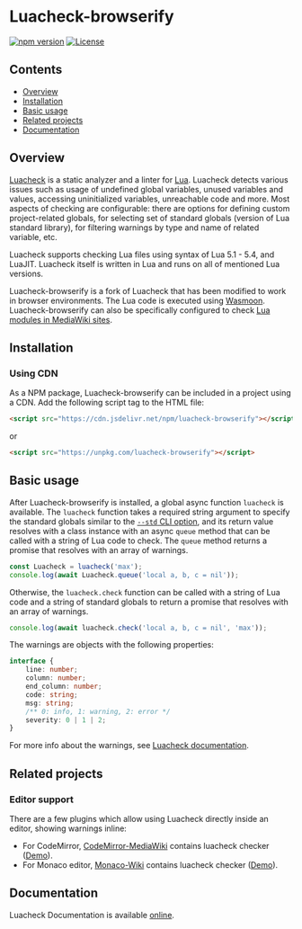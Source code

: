 # Luacheck-browserify

[![npm version](https://badge.fury.io/js/luacheck-browserify.svg)](https://www.npmjs.com/package/luacheck-browserify)
[![License](https://img.shields.io/badge/License-MIT-brightgreen.svg)](LICENSE)

## Contents

* [Overview](#overview)
* [Installation](#installation)
* [Basic usage](#basic-usage)
* [Related projects](#related-projects)
* [Documentation](#documentation)

## Overview

[Luacheck](https://github.com/lunarmodules/luacheck) is a static analyzer and a linter for [Lua](http://www.lua.org). Luacheck detects various issues such as usage of undefined global variables, unused variables and values, accessing uninitialized variables, unreachable code and more. Most aspects of checking are configurable: there are options for defining custom project-related globals, for selecting set of standard globals (version of Lua standard library), for filtering warnings by type and name of related variable, etc.

Luacheck supports checking Lua files using syntax of Lua 5.1 - 5.4, and LuaJIT. Luacheck itself is written in Lua and runs on all of mentioned Lua versions.

Luacheck-browserify is a fork of Luacheck that has been modified to work in browser environments. The Lua code is executed using [Wasmoon](https://github.com/ceifa/wasmoon). Luacheck-browserify can also be specifically configured to check [Lua modules in MediaWiki sites](https://www.mediawiki.org/wiki/Lua/Overview).

## Installation

### Using CDN

As a NPM package, Luacheck-browserify can be included in a project using a CDN. Add the following script tag to the HTML file:

```html
<script src="https://cdn.jsdelivr.net/npm/luacheck-browserify"></script>
```

or

```html
<script src="https://unpkg.com/luacheck-browserify"></script>
```

## Basic usage

After Luacheck-browserify is installed, a global async function `luacheck` is available. The `luacheck` function takes a required string argument to specify the standard globals similar to the [`--std` CLI option](https://luacheck.readthedocs.io/en/stable/cli.html#command-line-options), and its return value resolves with a class instance with an async `queue` method that can be called with a string of Lua code to check. The `queue` method returns a promise that resolves with an array of warnings.

```javascript
const Luacheck = luacheck('max');
console.log(await Luacheck.queue('local a, b, c = nil'));
```

Otherwise, the `luacheck.check` function can be called with a string of Lua code and a string of standard globals to return a promise that resolves with an array of warnings.

```javascript
console.log(await luacheck.check('local a, b, c = nil', 'max'));
```

The warnings are objects with the following properties:

```typescript
interface {
	line: number;
	column: number;
	end_column: number;
	code: string;
	msg: string;
	/** 0: info, 1: warning, 2: error */
	severity: 0 | 1 | 2;
}
```

For more info about the warnings, see [Luacheck documentation](https://luacheck.readthedocs.io/en/stable/warnings.html).

## Related projects

### Editor support

There are a few plugins which allow using Luacheck directly inside an editor, showing warnings inline:

* For CodeMirror, [CodeMirror-MediaWiki](https://github.com/bhsd-harry/codemirror-mediawiki) contains luacheck checker ([Demo](https://bhsd-harry.github.io/codemirror-mediawiki/#Lua)).
* For Monaco editor, [Monaco-Wiki](https://github.com/bhsd-harry/monaco-wiki) contains luacheck checker ([Demo](https://bhsd-harry.github.io/monaco-wiki/#Lua)).

## Documentation

Luacheck Documentation is available [online](https://luacheck.readthedocs.io/en/stable/).
